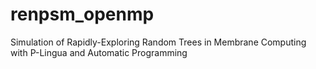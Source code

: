 # renpsm_openmp
Simulation of Rapidly-Exploring Random Trees in Membrane Computing with P-Lingua and Automatic Programming
